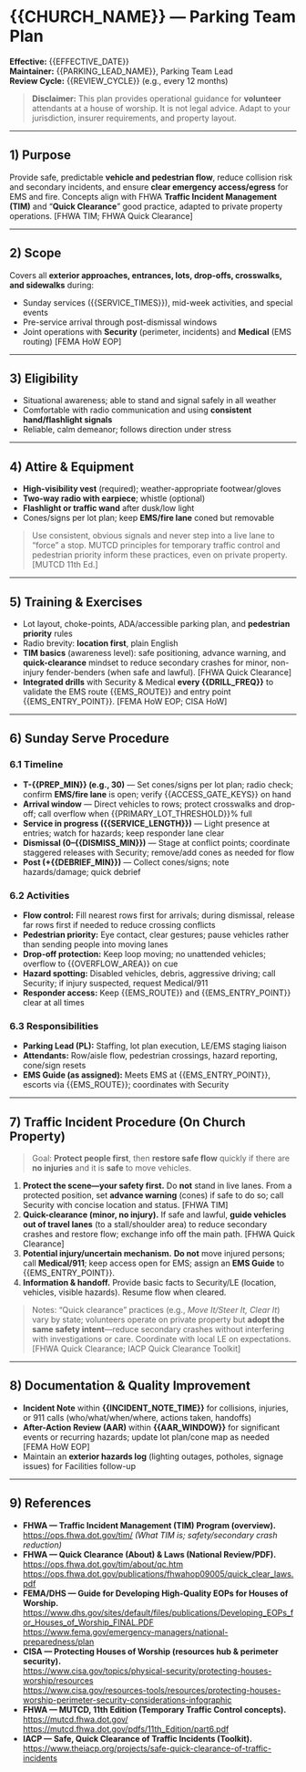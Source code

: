 <!-- SPDX-License-Identifier: CC-BY-4.0 -->

# {{CHURCH_NAME}} — Parking Team Plan
**Effective:** {{EFFECTIVE_DATE}}  
**Maintainer:** {{PARKING_LEAD_NAME}}, Parking Team Lead  
**Review Cycle:** {{REVIEW_CYCLE}} (e.g., every 12 months)

> **Disclaimer:** This plan provides operational guidance for **volunteer** attendants at a house of worship. It is not legal advice. Adapt to your jurisdiction, insurer requirements, and property layout.

---

## 1) Purpose
Provide safe, predictable **vehicle and pedestrian flow**, reduce collision risk and secondary incidents, and ensure **clear emergency access/egress** for EMS and fire. Concepts align with FHWA **Traffic Incident Management (TIM)** and “**Quick Clearance**” good practice, adapted to private property operations. [FHWA TIM; FHWA Quick Clearance]

---

## 2) Scope
Covers all **exterior approaches, entrances, lots, drop-offs, crosswalks, and sidewalks** during:
- Sunday services ({{SERVICE_TIMES}}), mid-week activities, and special events  
- Pre-service arrival through post-dismissal windows  
- Joint operations with **Security** (perimeter, incidents) and **Medical** (EMS routing) [FEMA HoW EOP]

---

## 3) Eligibility
- Situational awareness; able to stand and signal safely in all weather  
- Comfortable with radio communication and using **consistent hand/flashlight signals**  
- Reliable, calm demeanor; follows direction under stress

---

## 4) Attire & Equipment
- **High-visibility vest** (required); weather-appropriate footwear/gloves  
- **Two-way radio with earpiece**; whistle (optional)  
- **Flashlight or traffic wand** after dusk/low light  
- Cones/signs per lot plan; keep **EMS/fire lane** coned but removable

> Use consistent, obvious signals and never step into a live lane to “force” a stop. MUTCD principles for temporary traffic control and pedestrian priority inform these practices, even on private property. [MUTCD 11th Ed.]

---

## 5) Training & Exercises
- Lot layout, choke-points, ADA/accessible parking plan, and **pedestrian priority** rules  
- Radio brevity: **location first**, plain English  
- **TIM basics** (awareness level): safe positioning, advance warning, and **quick-clearance** mindset to reduce secondary crashes for minor, non-injury fender-benders (when safe and lawful). [FHWA Quick Clearance]  
- **Integrated drills** with Security & Medical **every {{DRILL_FREQ}}** to validate the EMS route {{EMS_ROUTE}} and entry point {{EMS_ENTRY_POINT}}. [FEMA HoW EOP; CISA HoW]

---

## 6) Sunday Serve Procedure

### 6.1 Timeline
- **T-{{PREP_MIN}} (e.g., 30)** — Set cones/signs per lot plan; radio check; confirm **EMS/fire lane** is open; verify {{ACCESS_GATE_KEYS}} on hand  
- **Arrival window** — Direct vehicles to rows; protect crosswalks and drop-off; call overflow when {{PRIMARY_LOT_THRESHOLD}}% full  
- **Service in progress ({{SERVICE_LENGTH}})** — Light presence at entries; watch for hazards; keep responder lane clear  
- **Dismissal (0–{{DISMISS_MIN}})** — Stage at conflict points; coordinate staggered releases with Security; remove/add cones as needed for flow  
- **Post (+{{DEBRIEF_MIN}})** — Collect cones/signs; note hazards/damage; quick debrief

### 6.2 Activities
- **Flow control:** Fill nearest rows first for arrivals; during dismissal, release far rows first if needed to reduce crossing conflicts  
- **Pedestrian priority:** Eye contact, clear gestures; pause vehicles rather than sending people into moving lanes  
- **Drop-off protection:** Keep loop moving; no unattended vehicles; overflow to {{OVERFLOW_AREA}} on cue  
- **Hazard spotting:** Disabled vehicles, debris, aggressive driving; call Security; if injury suspected, request Medical/911  
- **Responder access:** Keep {{EMS_ROUTE}} and {{EMS_ENTRY_POINT}} clear at all times

### 6.3 Responsibilities
- **Parking Lead (PL):** Staffing, lot plan execution, LE/EMS staging liaison  
- **Attendants:** Row/aisle flow, pedestrian crossings, hazard reporting, cone/sign resets  
- **EMS Guide (as assigned):** Meets EMS at {{EMS_ENTRY_POINT}}, escorts via {{EMS_ROUTE}}; coordinates with Security

---

## 7) Traffic Incident Procedure (On Church Property)
> Goal: **Protect people first**, then **restore safe flow** quickly if there are **no injuries** and it is **safe** to move vehicles.

1. **Protect the scene—your safety first.** Do **not** stand in live lanes. From a protected position, set **advance warning** (cones) if safe to do so; call Security with concise location and status. [FHWA TIM]  
2. **Quick-clearance (minor, no injury).** If safe and lawful, **guide vehicles out of travel lanes** (to a stall/shoulder area) to reduce secondary crashes and restore flow; exchange info off the main path. [FHWA Quick Clearance]  
3. **Potential injury/uncertain mechanism.** **Do not** move injured persons; call **Medical/911**; keep access open for EMS; assign an **EMS Guide** to {{EMS_ENTRY_POINT}}.  
4. **Information & handoff.** Provide basic facts to Security/LE (location, vehicles, visible hazards). Resume flow when cleared.

> Notes: “Quick clearance” practices (e.g., *Move It/Steer It, Clear It*) vary by state; volunteers operate on private property but **adopt the same safety intent**—reduce secondary crashes without interfering with investigations or care. Coordinate with local LE on expectations. [FHWA Quick Clearance; IACP Quick Clearance Toolkit]

---

## 8) Documentation & Quality Improvement
- **Incident Note** within **{{INCIDENT_NOTE_TIME}}** for collisions, injuries, or 911 calls (who/what/when/where, actions taken, handoffs)  
- **After-Action Review (AAR)** within **{{AAR_WINDOW}}** for significant events or recurring hazards; update lot plan/cone map as needed [FEMA HoW EOP]  
- Maintain an **exterior hazards log** (lighting outages, potholes, signage issues) for Facilities follow-up

---

## 9) References
- **FHWA — Traffic Incident Management (TIM) Program (overview).**  
  https://ops.fhwa.dot.gov/tim/  *(What TIM is; safety/secondary crash reduction)*
- **FHWA — Quick Clearance (About) & Laws (National Review/PDF).**  
  https://ops.fhwa.dot.gov/tim/about/qc.htm  
  https://ops.fhwa.dot.gov/publications/fhwahop09005/quick_clear_laws.pdf
- **FEMA/DHS — Guide for Developing High-Quality EOPs for Houses of Worship.**  
  https://www.dhs.gov/sites/default/files/publications/Developing_EOPs_for_Houses_of_Worship_FINAL.PDF  
  https://www.fema.gov/emergency-managers/national-preparedness/plan
- **CISA — Protecting Houses of Worship (resources hub & perimeter security).**  
  https://www.cisa.gov/topics/physical-security/protecting-houses-worship/resources  
  https://www.cisa.gov/resources-tools/resources/protecting-houses-worship-perimeter-security-considerations-infographic
- **FHWA — MUTCD, 11th Edition (Temporary Traffic Control concepts).**  
  https://mutcd.fhwa.dot.gov/  
  https://mutcd.fhwa.dot.gov/pdfs/11th_Edition/part6.pdf
- **IACP — Safe, Quick Clearance of Traffic Incidents (Toolkit).**  
  https://www.theiacp.org/projects/safe-quick-clearance-of-traffic-incidents